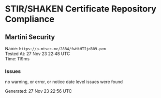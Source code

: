 # STIR/SHAKEN Certificate Repository Compliance

## Martini Security

Name: `https://p.mtsec.me/2884/fwHkHTIjd809.pem`\
Tested At: 27 Nov 23 22:48 UTC\
Time: 119ms

### Issues

no warning, or error, or notice date level issues were found

Generated: 27 Nov 23 22:56 UTC